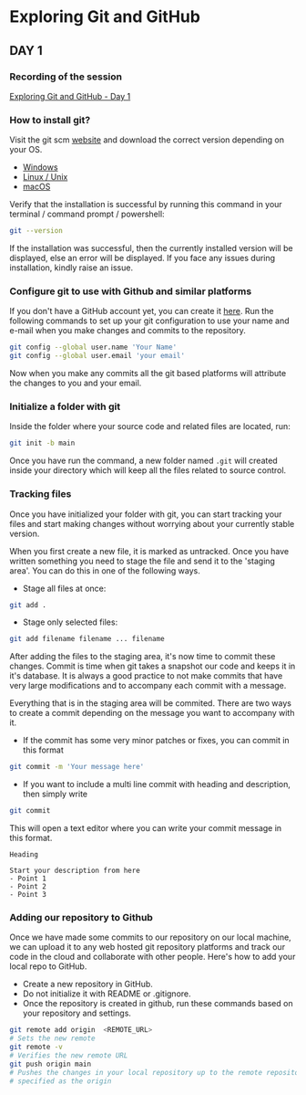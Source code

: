 # Exploring Git and GitHub
## DAY 1

### Recording of the session
[Exploring Git and GitHub - Day 1](https://drive.google.com/open?id=13AP9Q1zztNGPmlkE-cXg3DZ-kBOz_8PN&authuser=dataanalyticsclub.dduc%40gmail.com&usp=drive_fs)

### __How to install git?__
Visit the git scm [website](https://git-scm.com/downloads) and download the correct version depending on your OS.
- [Windows](https://git-scm.com/download/win)
- [Linux / Unix](https://git-scm.com/download/linux)
- [macOS](https://git-scm.com/download/mac)

Verify that the installation is successful by running this command in your terminal / command prompt / powershell:
```bash
git --version
```
If the installation was successful, then the currently installed version will be displayed, else an error will be displayed. If you face any issues during installation, kindly raise an issue.

### Configure git to use with Github and similar platforms
If you don't have a GitHub account yet, you can create it [here](https://www.github.com). Run the following commands to set up your git configuration to use your name and e-mail when you make changes and commits to the repository.
```bash
git config --global user.name 'Your Name'
git config --global user.email 'your email'
```
Now when you make any commits all the git based platforms will attribute the changes to you and your email.

### Initialize a folder with git
Inside the folder where your source code and related files are located, run:
```bash
git init -b main
```
Once you have run the command, a new folder named `.git` will created inside your directory which will keep all the files related to source control.

### Tracking files
Once you have initialized your folder with git, you can start tracking your files and start making changes without worrying about your currently stable version.

When you first create a new file, it is marked as untracked. Once you have written something you need to stage the file and send it to the 'staging area'. You can do this in one of the following ways.
- Stage all files at once:
```bash
git add .
```
- Stage only selected files:
```bash
git add filename filename ... filename
```

After adding the files to the staging area, it's now time to commit these changes. Commit is time when git takes a snapshot our code and keeps it in it's database. It is always a good practice to not make commits that have very large modifications and to accompany each commit with a message.

Everything that is in the staging area will be commited. There are two ways to create a commit depending on the message you want to accompany with it.
- If the commit has some very minor patches or fixes, you can commit in this format
```bash
git commit -m 'Your message here'
```
- If you want to include a multi line commit with heading and description, then simply write
```bash
git commit
```
This will open a text editor where you can write your commit message in this format.


    Heading

    Start your description from here
    - Point 1
    - Point 2
    - Point 3

### Adding our repository to Github
Once we have made some commits to our repository on our local machine, we can upload it to any web hosted git repository platforms and track our code in the cloud and collaborate with other people. Here's how to add your local repo to GitHub.
- Create a new repository in GitHub.
- Do not initialize it with README or .gitignore.
- Once the repository is created in github, run these commands based on your repository and settings.
```bash
git remote add origin  <REMOTE_URL> 
# Sets the new remote
git remote -v
# Verifies the new remote URL
git push origin main
# Pushes the changes in your local repository up to the remote repository you specified as the origin
# specified as the origin
```
